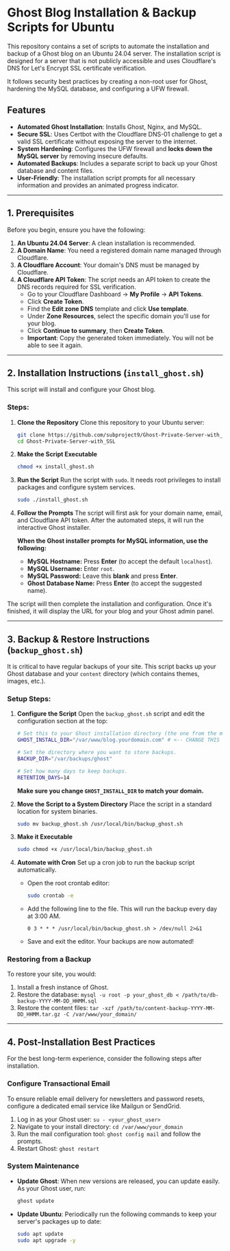 # Ghost Blog Installation & Backup Scripts for Ubuntu

This repository contains a set of scripts to automate the installation and backup of a Ghost blog on an Ubuntu 24.04 server. The installation script is designed for a server that is not publicly accessible and uses Cloudflare's DNS for Let's Encrypt SSL certificate verification.

It follows security best practices by creating a non-root user for Ghost, hardening the MySQL database, and configuring a UFW firewall.

## Features

* **Automated Ghost Installation**: Installs Ghost, Nginx, and MySQL.
* **Secure SSL**: Uses Certbot with the Cloudflare DNS-01 challenge to get a valid SSL certificate without exposing the server to the internet.
* **System Hardening**: Configures the UFW firewall and **locks down the MySQL server** by removing insecure defaults.
* **Automated Backups**: Includes a separate script to back up your Ghost database and content files.
* **User-Friendly**: The installation script prompts for all necessary information and provides an animated progress indicator.

---

## 1. Prerequisites

Before you begin, ensure you have the following:

1.  **An Ubuntu 24.04 Server**: A clean installation is recommended.
2.  **A Domain Name**: You need a registered domain name managed through Cloudflare.
3.  **A Cloudflare Account**: Your domain's DNS must be managed by Cloudflare.
4.  **A Cloudflare API Token**: The script needs an API token to create the DNS records required for SSL verification.
    * Go to your Cloudflare Dashboard -> **My Profile** -> **API Tokens**.
    * Click **Create Token**.
    * Find the **Edit zone DNS** template and click **Use template**.
    * Under **Zone Resources**, select the specific domain you'll use for your blog.
    * Click **Continue to summary**, then **Create Token**.
    * **Important**: Copy the generated token immediately. You will not be able to see it again.

---

## 2. Installation Instructions (`install_ghost.sh`)

This script will install and configure your Ghost blog.

### Steps:

1.  **Clone the Repository**
    Clone this repository to your Ubuntu server:
    ```bash
    git clone https://github.com/subproject9/Ghost-Private-Server-with_SSL
    cd Ghost-Private-Server-with_SSL
    ```

2.  **Make the Script Executable**
    ```bash
    chmod +x install_ghost.sh
    ```

3.  **Run the Script**
    Run the script with `sudo`. It needs root privileges to install packages and configure system services.
    ```bash
    sudo ./install_ghost.sh
    ```

4.  **Follow the Prompts**
    The script will first ask for your domain name, email, and Cloudflare API token. After the automated steps, it will run the interactive Ghost installer.

    **When the Ghost installer prompts for MySQL information, use the following:**

    * **MySQL Hostname:** Press **Enter** (to accept the default `localhost`).
    * **MySQL Username:** Enter `root`.
    * **MySQL Password:** Leave this **blank** and press **Enter**.
    * **Ghost Database Name:** Press **Enter** (to accept the suggested name).

The script will then complete the installation and configuration. Once it's finished, it will display the URL for your blog and your Ghost admin panel.

---

## 3. Backup & Restore Instructions (`backup_ghost.sh`)

It is critical to have regular backups of your site. This script backs up your Ghost database and your `content` directory (which contains themes, images, etc.).

### Setup Steps:

1.  **Configure the Script**
    Open the `backup_ghost.sh` script and edit the configuration section at the top:
    ```bash
    # Set this to your Ghost installation directory (the one from the main script).
    GHOST_INSTALL_DIR="/var/www/blog.yourdomain.com" # <-- CHANGE THIS
    
    # Set the directory where you want to store backups.
    BACKUP_DIR="/var/backups/ghost"
    
    # Set how many days to keep backups.
    RETENTION_DAYS=14
    ```
    **Make sure you change `GHOST_INSTALL_DIR` to match your domain.**

2.  **Move the Script to a System Directory**
    Place the script in a standard location for system binaries.
    ```bash
    sudo mv backup_ghost.sh /usr/local/bin/backup_ghost.sh
    ```

3.  **Make it Executable**
    ```bash
    sudo chmod +x /usr/local/bin/backup_ghost.sh
    ```

4.  **Automate with Cron**
    Set up a cron job to run the backup script automatically.
    * Open the root crontab editor:
        ```bash
        sudo crontab -e
        ```
    * Add the following line to the file. This will run the backup every day at 3:00 AM.
        ```crontab
        0 3 * * * /usr/local/bin/backup_ghost.sh > /dev/null 2>&1
        ```
    * Save and exit the editor. Your backups are now automated!

### Restoring from a Backup

To restore your site, you would:

1.  Install a fresh instance of Ghost.
2.  Restore the database: `mysql -u root -p your_ghost_db < /path/to/db-backup-YYYY-MM-DD_HHMM.sql`
3.  Restore the content files: `tar -xzf /path/to/content-backup-YYYY-MM-DD_HHMM.tar.gz -C /var/www/your_domain/`

---

## 4. Post-Installation Best Practices

For the best long-term experience, consider the following steps after installation.

### Configure Transactional Email

To ensure reliable email delivery for newsletters and password resets, configure a dedicated email service like Mailgun or SendGrid.

1.  Log in as your Ghost user: `su - <your_ghost_user>`
2.  Navigate to your install directory: `cd /var/www/your_domain`
3.  Run the mail configuration tool: `ghost config mail` and follow the prompts.
4.  Restart Ghost: `ghost restart`

### System Maintenance

* **Update Ghost**: When new versions are released, you can update easily. As your Ghost user, run:
    ```bash
    ghost update
    ```
* **Update Ubuntu**: Periodically run the following commands to keep your server's packages up to date:
    ```bash
    sudo apt update
    sudo apt upgrade -y
    ```

